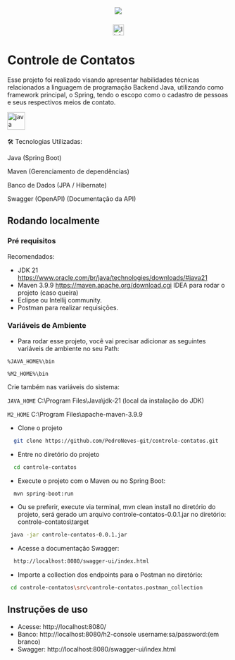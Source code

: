 <div align="center">
<img src="https://png.pngtree.com/png-vector/20220616/ourmid/pngtree-people-contact-logo-vector-icon-png-image_5111734.png"/>
</div>

###

<div align="center">
  <a href="https://www.linkedin.com/in/pedro-neves-867001258/" target="_blank">
    <img src="https://img.shields.io/static/v1?message=LinkedIn&logo=linkedin&label=&color=0077B5&logoColor=white&labelColor=&style=for-the-badge" height="25" alt="linkedin logo"  />
  </a>
</div>

###

# Controle de Contatos 

Esse projeto foi realizado visando apresentar habilidades técnicas relacionados a linguagem de programação Backend Java, utilizando como framework principal, o Spring, tendo o escopo como o cadastro de pessoas e seus respectivos meios de contato.
<div align="left">
  <img src="https://cdn.jsdelivr.net/gh/devicons/devicon/icons/java/java-original.svg" height="40" alt="java logo"  />
  <img width="12" />
</div>

🛠 Tecnologias Utilizadas:

Java (Spring Boot)

Maven (Gerenciamento de dependências)

Banco de Dados (JPA / Hibernate)

Swagger (OpenAPI) (Documentação da API)
## Rodando localmente

### Pré requisitos 

 Recomendados:
 - JDK 21 https://www.oracle.com/br/java/technologies/downloads/#java21
 - Maven 3.9.9 https://maven.apache.org/download.cgi
IDEA para rodar o projeto (caso queira)
- Eclipse ou Intellij community.
- Postman para realizar requisições.

### Variáveis de Ambiente

- Para rodar esse projeto, você vai precisar adicionar as seguintes variáveis de ambiente no seu Path:

`%JAVA_HOME%\bin`

`%M2_HOME%\bin`

Crie também nas variáveis do sistema:

`JAVA_HOME`
C:\Program Files\Java\jdk-21 (local da instalação do JDK)

`M2_HOME`
C:\Program Files\apache-maven-3.9.9

- Clone o projeto

```bash
  git clone https://github.com/PedroNeves-git/controle-contatos.git
```
- Entre no diretório do projeto

```bash
  cd controle-contatos
```
- Execute o projeto com o Maven ou no Spring Boot:

```bash
  mvn spring-boot:run
```
- Ou se preferir, execute via terminal, mvn clean install no diretório do projeto, será gerado um arquivo controle-contatos-0.0.1.jar no diretório: controle-contatos\target
```bash
 java -jar controle-contatos-0.0.1.jar
``` 

- Acesse a documentação Swagger:

```bash
  http://localhost:8080/swagger-ui/index.html
``` 

- Importe a collection dos endpoints para o Postman no diretório:

```bash
 cd controle-contatos\src\controle-contatos.postman_collection
``` 



## Instruções de uso

- Acesse:   http://localhost:8080/
- Banco:    http://localhost:8080/h2-console  username:sa/password:(em branco)
- Swagger:  http://localhost:8080/swagger-ui/index.html

